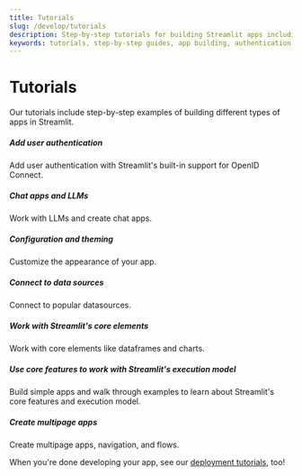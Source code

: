 ```yaml
---
title: Tutorials
slug: /develop/tutorials
description: Step-by-step tutorials for building Streamlit apps including authentication, database connections, data visualization, and advanced features.
keywords: tutorials, step-by-step guides, app building, authentication, databases, data visualization, multipage apps, theming, execution flow, LLMs
---
```


# Tutorials

Our tutorials include step-by-step examples of building different types of apps in Streamlit.

<TileContainer layout="list">

<RefCard href="/develop/tutorials/authentication">

<h5>Add user authentication</h5>

Add user authentication with Streamlit's built-in support for OpenID Connect.

</RefCard>

<RefCard href="/develop/tutorials/chat-and-llm-apps">

<h5>Chat apps and LLMs</h5>

Work with LLMs and create chat apps.

</RefCard>

<RefCard href="/develop/tutorials/configuration-and-theming">

<h5>Configuration and theming</h5>

Customize the appearance of your app.

</RefCard>

<RefCard href="/develop/tutorials/databases">

<h5>Connect to data sources</h5>

Connect to popular datasources.

</RefCard>

<RefCard href="/develop/tutorials/elements">

<h5>Work with Streamlit's core elements</h5>

Work with core elements like dataframes and charts.

</RefCard>

<RefCard href="/develop/tutorials/execution-flow">

<h5>Use core features to work with Streamlit's execution model</h5>

Build simple apps and walk through examples to learn about Streamlit's core features and execution model.

</RefCard>

<RefCard href="/develop/tutorials/multipage">

<h5>Create multipage apps</h5>

Create multipage apps, navigation, and flows.

</RefCard>

</TileContainer>

When you're done developing your app, see our [deployment tutorials](/deploy/tutorials), too!
